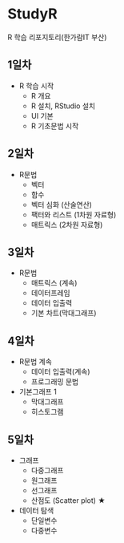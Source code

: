 # StudyR
R 학습 리포지토리(한가람IT 부산)

## 1일차
- R 학습 시작
  - R 개요
  - R 설치, RStudio 설치
  - UI 기본
  - R 기초문법 시작

## 2일차
- R문법
  - 벡터
  - 함수
  - 벡터 심화  (산술연산)
  - 팩터와 리스트 (1차원 자료형)
  - 매트릭스      (2차원 자료형)
  
## 3일차
- R문법
  - 매트릭스 (계속)
  - 데이터프레임
  - 데이터 입출력
  - 기본 차트(막대그래프)

## 4일차
- R문법 계속
  - 데이터 입출력(계속)
  - 프로그래밍 문법
- 기본그래프 1 
  - 막대그래프
  - 히스토그램
  
## 5일차
- 그래프
  - 다중그래프
  - 원그래프
  - 선그래프
  - 산점도 (Scatter plot) ★
- 데이터 탐색
  - 단일변수
  - 다중변수
